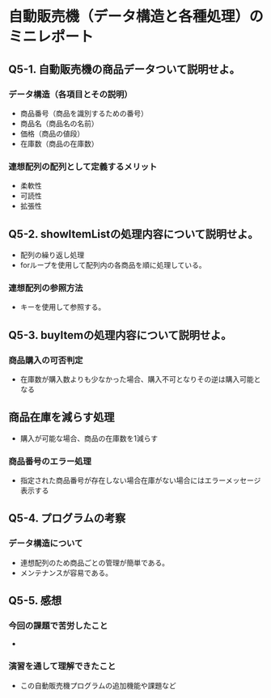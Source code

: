 # 自動販売機（データ構造と各種処理）のミニレポート
## Q5-1. 自動販売機の商品データついて説明せよ。
### データ構造（各項目とその説明）
* 商品番号（商品を識別するための番号）
* 商品名（商品名の名前）
* 価格（商品の値段）
* 在庫数（商品の在庫数）
 ### 連想配列の配列として定義するメリット
* 柔軟性
* 可読性
* 拡張性
## Q5-2. showItemListの処理内容について説明せよ。
* 配列の繰り返し処理
* forループを使用して配列内の各商品を順に処理している。
 ### 連想配列の参照方法
* キーを使用して参照する。
## Q5-3. buyItemの処理内容について説明せよ。
### 商品購入の可否判定
* 在庫数が購入数よりも少なかった場合、購入不可となりその逆は購入可能となる
## 商品在庫を減らす処理
* 購入が可能な場合、商品の在庫数を1減らす
### 商品番号のエラー処理
* 指定された商品番号が存在しない場合在庫がない場合にはエラーメッセージ表示する
## Q5-4. プログラムの考察
### データ構造について
* 連想配列のため商品ごとの管理が簡単である。
* メンテナンスが容易である。
## Q5-5. 感想
### 今回の課題で苦労したこと
* 
### 演習を通して理解できたこと
* この自動販売機プログラムの追加機能や課題など

